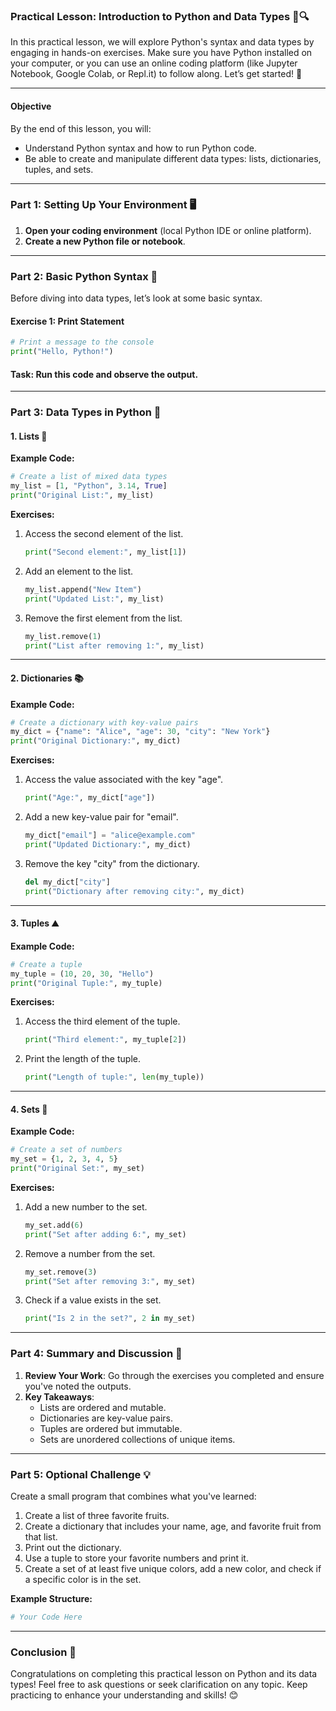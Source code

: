 ### Practical Lesson: Introduction to Python and Data Types 🐍🔍

In this practical lesson, we will explore Python's syntax and data types by engaging in hands-on exercises. Make sure you have Python installed on your computer, or you can use an online coding platform (like Jupyter Notebook, Google Colab, or Repl.it) to follow along. Let’s get started! 🚀

---

#### **Objective**
By the end of this lesson, you will:
- Understand Python syntax and how to run Python code.
- Be able to create and manipulate different data types: lists, dictionaries, tuples, and sets.

---

### Part 1: Setting Up Your Environment 🖥️

1. **Open your coding environment** (local Python IDE or online platform).
2. **Create a new Python file or notebook**.

---

### Part 2: Basic Python Syntax 📜

Before diving into data types, let’s look at some basic syntax. 

#### **Exercise 1: Print Statement**
```python
# Print a message to the console
print("Hello, Python!")
```

#### **Task**: Run this code and observe the output. 

---

### Part 3: Data Types in Python 🍏

#### **1. Lists 📜**

**Example Code:**
```python
# Create a list of mixed data types
my_list = [1, "Python", 3.14, True]
print("Original List:", my_list)
```

**Exercises:**
1. Access the second element of the list.
   ```python
   print("Second element:", my_list[1])
   ```
2. Add an element to the list.
   ```python
   my_list.append("New Item")
   print("Updated List:", my_list)
   ```
3. Remove the first element from the list.
   ```python
   my_list.remove(1)
   print("List after removing 1:", my_list)
   ```

---

#### **2. Dictionaries 📚**

**Example Code:**
```python
# Create a dictionary with key-value pairs
my_dict = {"name": "Alice", "age": 30, "city": "New York"}
print("Original Dictionary:", my_dict)
```

**Exercises:**
1. Access the value associated with the key "age".
   ```python
   print("Age:", my_dict["age"])
   ```
2. Add a new key-value pair for "email".
   ```python
   my_dict["email"] = "alice@example.com"
   print("Updated Dictionary:", my_dict)
   ```
3. Remove the key "city" from the dictionary.
   ```python
   del my_dict["city"]
   print("Dictionary after removing city:", my_dict)
   ```

---

#### **3. Tuples ⛰️**

**Example Code:**
```python
# Create a tuple
my_tuple = (10, 20, 30, "Hello")
print("Original Tuple:", my_tuple)
```

**Exercises:**
1. Access the third element of the tuple.
   ```python
   print("Third element:", my_tuple[2])
   ```
2. Print the length of the tuple.
   ```python
   print("Length of tuple:", len(my_tuple))
   ```

---

#### **4. Sets 🥳**

**Example Code:**
```python
# Create a set of numbers
my_set = {1, 2, 3, 4, 5}
print("Original Set:", my_set)
```

**Exercises:**
1. Add a new number to the set.
   ```python
   my_set.add(6)
   print("Set after adding 6:", my_set)
   ```
2. Remove a number from the set.
   ```python
   my_set.remove(3)
   print("Set after removing 3:", my_set)
   ```
3. Check if a value exists in the set.
   ```python
   print("Is 2 in the set?", 2 in my_set)
   ```

---

### Part 4: Summary and Discussion 📝

1. **Review Your Work**: Go through the exercises you completed and ensure you've noted the outputs.
2. **Key Takeaways**:
   - Lists are ordered and mutable.
   - Dictionaries are key-value pairs.
   - Tuples are ordered but immutable.
   - Sets are unordered collections of unique items.

---

### Part 5: Optional Challenge 💡

Create a small program that combines what you've learned:

1. Create a list of three favorite fruits.
2. Create a dictionary that includes your name, age, and favorite fruit from that list.
3. Print out the dictionary.
4. Use a tuple to store your favorite numbers and print it.
5. Create a set of at least five unique colors, add a new color, and check if a specific color is in the set.

**Example Structure:**
```python
# Your Code Here
```

---

### Conclusion 🎉

Congratulations on completing this practical lesson on Python and its data types! Feel free to ask questions or seek clarification on any topic. Keep practicing to enhance your understanding and skills! 😊
